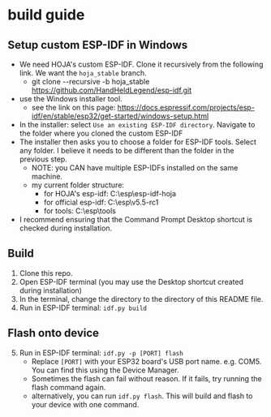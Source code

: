 # build guide

## Setup custom ESP-IDF in Windows
- We need HOJA's custom ESP-IDF. Clone it recursively from the following link. We want the `hoja_stable` branch.
    - git clone --recursive -b hoja_stable https://github.com/HandHeldLegend/esp-idf.git
- use the Windows installer tool. 
    - see the link on this page: https://docs.espressif.com/projects/esp-idf/en/stable/esp32/get-started/windows-setup.html
- In the installer: select `Use an existing ESP-IDF directory`. Navigate to the folder where you cloned the custom ESP-IDF
- The installer then asks you to choose a folder for ESP-IDF tools. Select any folder. I believe it needs to be different than the folder in the previous step.
    - NOTE: you CAN have multiple ESP-IDFs installed on the same machine.
    - my current folder structure:
        - for HOJA's esp-idf: C:\esp\esp-idf-hoja
        - for official esp-idf: C:\esp\v5.5-rc1
        - for tools: C:\esp\tools
- I recommend ensuring that the Command Prompt Desktop shortcut is checked during installation.

## Build
1. Clone this repo.
2. Open ESP-IDF terminal (you may use the Desktop shortcut created during installation)
3. In the terminal, change the directory to the directory of this README file.
4. Run in ESP-IDF terminal: `idf.py build`

## Flash onto device
5. Run in ESP-IDF terminal: `idf.py -p [PORT] flash`
    - Replace `[PORT]` with your ESP32 board's USB port name. e.g. COM5. You can find this using the Device Manager.
    - Sometimes the flash can fail without reason. If it fails, try running the flash command again.
    - alternatively, you can run `idf.py flash`. This will build and flash to your device with one command.
